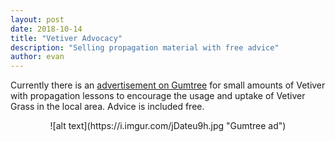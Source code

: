 ```yaml
---
layout: post
date: 2018-10-14
title: "Vetiver Advocacy"
description: "Selling propagation material with free advice"
author: evan
---
```

Currently there is an [advertisement on Gumtree](https://www.gumtree.com.au/s-ad/conondale/plants/vetiver-grass-chrysopogon-zizanioides-erosion-control-plant/1197803114) for small amounts of Vetiver with propagation lessons to encourage the usage and uptake of Vetiver Grass in the local area. Advice is included free.

<div style="text-align:center" markdown="1">
![alt text](https://i.imgur.com/jDateu9h.jpg "Gumtree ad")
</div>